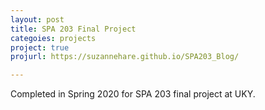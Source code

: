 ```yaml
---
layout: post
title: SPA 203 Final Project
categoies: projects
project: true
projurl: https://suzannehare.github.io/SPA203_Blog/

---
```


Completed in Spring 2020 for SPA 203 final project at UKY.
